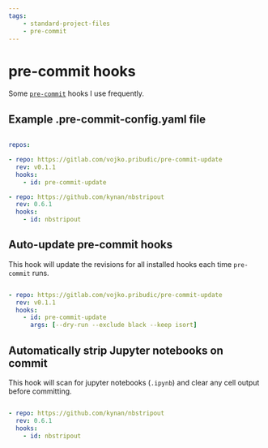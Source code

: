```yaml
---
tags:
    - standard-project-files
    - pre-commit
---
```


# pre-commit hooks

Some [`pre-commit`](pre-commit.com/) hooks I use frequently.

## Example .pre-commit-config.yaml file

```yaml title=".pre-commit-config.yaml" linenums="1"

repos:

- repo: https://gitlab.com/vojko.pribudic/pre-commit-update
  rev: v0.1.1
  hooks:
    - id: pre-commit-update

- repo: https://github.com/kynan/nbstripout
  rev: 0.6.1
  hooks:
    - id: nbstripout

```

## Auto-update pre-commit hooks

This hook will update the revisions for all installed hooks each time `pre-commit` runs.

```yaml title=".pre-commit-config.yaml" linenums="1"

- repo: https://gitlab.com/vojko.pribudic/pre-commit-update
  rev: v0.1.1
  hooks:
    - id: pre-commit-update
      args: [--dry-run --exclude black --keep isort]
```

## Automatically strip Jupyter notebooks on commit

This hook will scan for jupyter notebooks (`.ipynb`) and clear any cell output before committing.

```yaml title=".pre-commit-config.yaml" linenums="1"

- repo: https://github.com/kynan/nbstripout
  rev: 0.6.1
  hooks:
    - id: nbstripout

```
